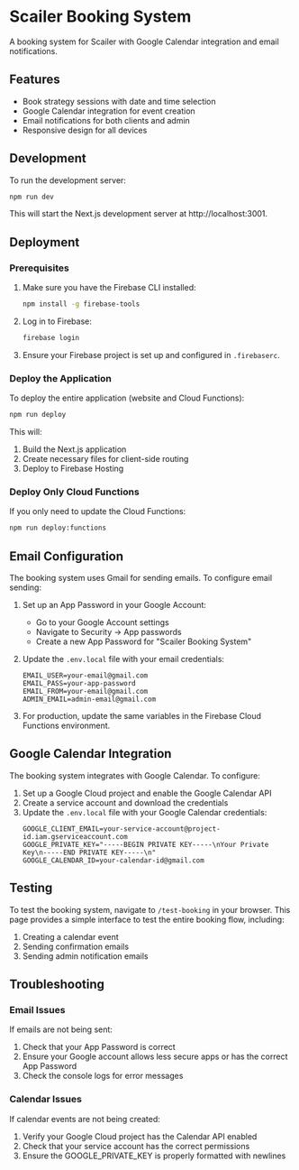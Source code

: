 # Scailer Booking System

A booking system for Scailer with Google Calendar integration and email notifications.

## Features

- Book strategy sessions with date and time selection
- Google Calendar integration for event creation
- Email notifications for both clients and admin
- Responsive design for all devices

## Development

To run the development server:

```bash
npm run dev
```

This will start the Next.js development server at http://localhost:3001.

## Deployment

### Prerequisites

1. Make sure you have the Firebase CLI installed:
   ```bash
   npm install -g firebase-tools
   ```

2. Log in to Firebase:
   ```bash
   firebase login
   ```

3. Ensure your Firebase project is set up and configured in `.firebaserc`.

### Deploy the Application

To deploy the entire application (website and Cloud Functions):

```bash
npm run deploy
```

This will:
1. Build the Next.js application
2. Create necessary files for client-side routing
3. Deploy to Firebase Hosting

### Deploy Only Cloud Functions

If you only need to update the Cloud Functions:

```bash
npm run deploy:functions
```

## Email Configuration

The booking system uses Gmail for sending emails. To configure email sending:

1. Set up an App Password in your Google Account:
   - Go to your Google Account settings
   - Navigate to Security → App passwords
   - Create a new App Password for "Scailer Booking System"

2. Update the `.env.local` file with your email credentials:
   ```
   EMAIL_USER=your-email@gmail.com
   EMAIL_PASS=your-app-password
   EMAIL_FROM=your-email@gmail.com
   ADMIN_EMAIL=admin-email@gmail.com
   ```

3. For production, update the same variables in the Firebase Cloud Functions environment.

## Google Calendar Integration

The booking system integrates with Google Calendar. To configure:

1. Set up a Google Cloud project and enable the Google Calendar API
2. Create a service account and download the credentials
3. Update the `.env.local` file with your Google Calendar credentials:
   ```
   GOOGLE_CLIENT_EMAIL=your-service-account@project-id.iam.gserviceaccount.com
   GOOGLE_PRIVATE_KEY="-----BEGIN PRIVATE KEY-----\nYour Private Key\n-----END PRIVATE KEY-----\n"
   GOOGLE_CALENDAR_ID=your-calendar-id@gmail.com
   ```

## Testing

To test the booking system, navigate to `/test-booking` in your browser. This page provides a simple interface to test the entire booking flow, including:

1. Creating a calendar event
2. Sending confirmation emails
3. Sending admin notification emails

## Troubleshooting

### Email Issues

If emails are not being sent:

1. Check that your App Password is correct
2. Ensure your Google account allows less secure apps or has the correct App Password
3. Check the console logs for error messages

### Calendar Issues

If calendar events are not being created:

1. Verify your Google Cloud project has the Calendar API enabled
2. Check that your service account has the correct permissions
3. Ensure the GOOGLE_PRIVATE_KEY is properly formatted with newlines
